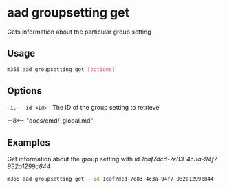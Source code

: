 # aad groupsetting get

Gets information about the particular group setting

## Usage

```sh
m365 aad groupsetting get [options]
```

## Options

`-i, --id <id>`
: The ID of the group setting to retrieve

--8<-- "docs/cmd/_global.md"

## Examples

Get information about the group setting with id _1caf7dcd-7e83-4c3a-94f7-932a1299c844_

```sh
m365 aad groupsetting get --id 1caf7dcd-7e83-4c3a-94f7-932a1299c844
```